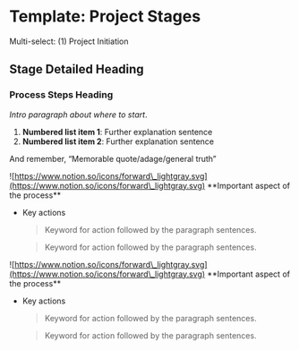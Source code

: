 # Template: Project Stages

Multi-select: (1) Project Initiation

## Stage Detailed Heading

### **Process Steps Heading**

_Intro paragraph about where to start_.

1. **Numbered list item 1**: Further explanation sentence
2. **Numbered list item 2**: Further explanation sentence

And remember, “Memorable quote/adage/general truth”

![https://www.notion.so/icons/forward\_lightgray.svg](https://www.notion.so/icons/forward\_lightgray.svg) \*\*Important aspect of the process\*\*

*   Key actions

    > Keyword for action followed by the paragraph sentences.

    > Keyword for action followed by the paragraph sentences.

![https://www.notion.so/icons/forward\_lightgray.svg](https://www.notion.so/icons/forward\_lightgray.svg) \*\*Important aspect of the process\*\*

*   Key actions

    > Keyword for action followed by the paragraph sentences.

    > Keyword for action followed by the paragraph sentences.

